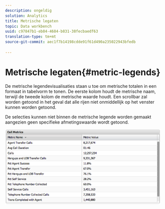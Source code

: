 ```yaml
---
description: ongeldig
solution: Analytics
title: Metrische legaten
topic: Data workbench
uuid: c97847b1-eb84-4684-b831-38fecbaedf63
translation-type: tm+mt
source-git-commit: aec1f7b14198cdde91f61d490a235022943bfedb

---
```



# Metrische legaten{#metric-legends}

De metrische legendevisualisaties staan u toe om metrische totalen in een formaat in tabelvorm te tonen. De eerste kolom houdt de metrische naam, terwijl de tweede kolom de metrische waarde houdt. Een scrollbar zal worden getoond in het geval dat alle rijen niet onmiddellijk op het venster kunnen worden getoond.

De selecties kunnen niet binnen de metrische legende worden gemaakt aangezien geen specifieke afmetingswaarde wordt getoond.

![](assets/metric_legend.png)

